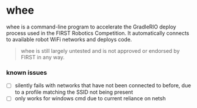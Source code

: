 # whee

whee is a command-line program to accelerate the GradleRIO deploy process used in the FIRST Robotics Competition. It automatically connects to available robot WiFi networks and deploys code.

> whee is still largely untested and is not approved or endorsed by FIRST in any way.

### known issues

- [ ] silently fails with networks that have not been connected to before, due to a profile matching the SSID not being present
- [ ] only works for windows cmd due to current reliance on netsh

